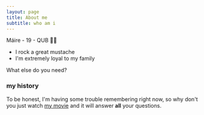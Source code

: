 ```yaml
---
layout: page
title: About me
subtitle: who am i 
---
```


Máire - 19 - QUB 👩‍🔬

- I rock a great mustache
- I'm extremely loyal to my family

What else do you need?

### my history

To be honest, I'm having some trouble remembering right now, so why don't you just watch [my movie](http://en.wikipedia.org/wiki/The_Princess_Bride_%28film%29) and it will answer **all** your questions.
